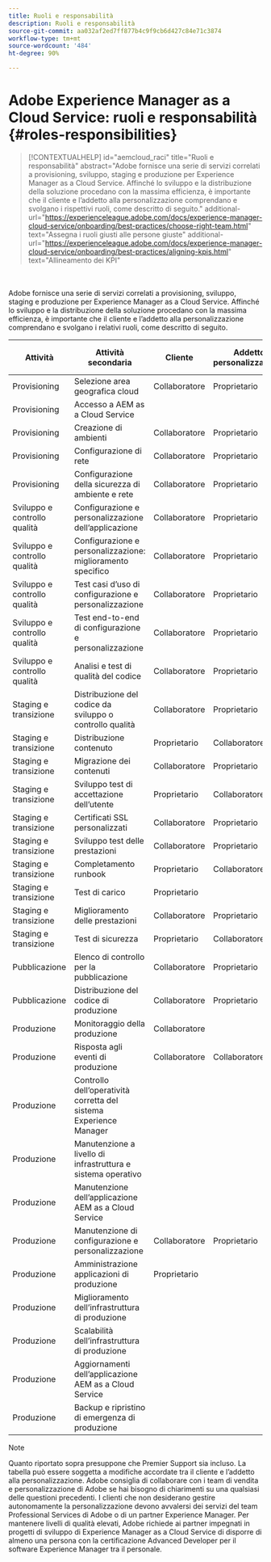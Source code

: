 ```yaml
---
title: Ruoli e responsabilità
description: Ruoli e responsabilità
source-git-commit: aa032af2ed7ff877b4c9f9cb6d427c84e71c3874
workflow-type: tm+mt
source-wordcount: '484'
ht-degree: 90%

---
```



# Adobe Experience Manager as a Cloud Service: ruoli e responsabilità {#roles-responsibilities}

>[!CONTEXTUALHELP]
>id="aemcloud_raci"
>title="Ruoli e responsabilità"
>abstract="Adobe fornisce una serie di servizi correlati a provisioning, sviluppo, staging e produzione per Experience Manager as a Cloud Service. Affinché lo sviluppo e la distribuzione della soluzione procedano con la massima efficienza, è importante che il cliente e l’addetto alla personalizzazione comprendano e svolgano i rispettivi ruoli, come descritto di seguito."
>additional-url="https://experienceleague.adobe.com/docs/experience-manager-cloud-service/onboarding/best-practices/choose-right-team.html" text="Assegna i ruoli giusti alle persone giuste"
>additional-url="https://experienceleague.adobe.com/docs/experience-manager-cloud-service/onboarding/best-practices/aligning-kpis.html" text="Allineamento dei KPI"

<br></br>
Adobe fornisce una serie di servizi correlati a provisioning, sviluppo, staging e produzione per Experience Manager as a Cloud Service. Affinché lo sviluppo e la distribuzione della soluzione procedano con la massima efficienza, è importante che il cliente e l’addetto alla personalizzazione comprendano e svolgano i relativi ruoli, come descritto di seguito.


| Attività | Attività secondaria | Cliente | Addetto personalizzazione | Adobe | Funzionalità di Cloud Manager |
|---------------------------------|-------------------------------------------------------|-------------|-------------|---------|-----------------------------|
| Provisioning | Selezione area geografica cloud | Collaboratore | Proprietario | Consulente | Sì |
| Provisioning | Accesso a AEM as a Cloud Service |             |             | Proprietario | Sì |
| Provisioning | Creazione di ambienti | Collaboratore | Proprietario | Consulente | Sì |
| Provisioning | Configurazione di rete | Collaboratore | Proprietario | Consulente | Sì |
| Provisioning | Configurazione della sicurezza di ambiente e rete | Collaboratore | Proprietario | Consulente | Sì |
| Sviluppo e controllo qualità | Configurazione e personalizzazione dell’applicazione | Collaboratore | Proprietario |         |                             |
| Sviluppo e controllo qualità | Configurazione e personalizzazione: miglioramento specifico | Collaboratore | Proprietario |         |                             |
| Sviluppo e controllo qualità | Test casi d’uso di configurazione e personalizzazione | Collaboratore | Proprietario |         |                             |
| Sviluppo e controllo qualità | Test end-to-end di configurazione e personalizzazione | Collaboratore | Proprietario |         |                             |
| Sviluppo e controllo qualità | Analisi e test di qualità del codice | Collaboratore | Proprietario | Consulente | Sì |
| Staging e transizione | Distribuzione del codice da sviluppo o controllo qualità | Collaboratore | Proprietario | Consulente | Sì |
| Staging e transizione | Distribuzione contenuto | Proprietario | Collaboratore |         |                             |
| Staging e transizione | Migrazione dei contenuti | Collaboratore | Proprietario |         |                             |
| Staging e transizione | Sviluppo test di accettazione dell’utente | Proprietario | Collaboratore |         |                             |
| Staging e transizione | Certificati SSL personalizzati | Collaboratore | Proprietario | Consulente | Sì |
| Staging e transizione | Sviluppo test delle prestazioni | Collaboratore | Proprietario |         |                             |
| Staging e transizione | Completamento runbook | Proprietario | Collaboratore |         |                             |
| Staging e transizione | Test di carico | Proprietario |             |         |                             |
| Staging e transizione | Miglioramento delle prestazioni | Collaboratore | Proprietario |         |                             |
| Staging e transizione | Test di sicurezza | Proprietario | Collaboratore |         |                             |
| Pubblicazione | Elenco di controllo per la pubblicazione | Collaboratore | Proprietario |         |                             |
| Pubblicazione | Distribuzione del codice di produzione | Collaboratore | Proprietario | Consulente | Sì |
| Produzione | Monitoraggio della produzione | Collaboratore |             | Proprietario |                             |
| Produzione | Risposta agli eventi di produzione | Collaboratore | Collaboratore | Proprietario |                             |
| Produzione | Controllo dell’operatività corretta del sistema Experience Manager |             |             | Proprietario |                             |
| Produzione | Manutenzione a livello di infrastruttura e sistema operativo |             |             | Proprietario |                             |
| Produzione | Manutenzione dell’applicazione AEM as a Cloud Service |             |             | Proprietario |                             |
| Produzione | Manutenzione di configurazione e personalizzazione | Collaboratore | Proprietario |         |                             |
| Produzione | Amministrazione applicazioni di produzione | Proprietario |             |         |                             |
| Produzione | Miglioramento dell’infrastruttura di produzione |             |             | Proprietario |                             |
| Produzione | Scalabilità dell’infrastruttura di produzione |             |             | Proprietario |                             |
| Produzione | Aggiornamenti dell’applicazione AEM as a Cloud Service |             |             | Proprietario |                             |
| Produzione | Backup e ripristino di emergenza di produzione |             |             | Proprietario |                             |

>[!NOTE]
>
> Quanto riportato sopra presuppone che Premier Support sia incluso. La tabella può essere soggetta a modifiche accordate tra il cliente e l’addetto alla personalizzazione. Adobe consiglia di collaborare con i team di vendita e personalizzazione di Adobe se hai bisogno di chiarimenti su una qualsiasi delle questioni precedenti.
> I clienti che non desiderano gestire autonomamente la personalizzazione devono avvalersi dei servizi del team Professional Services di Adobe o di un partner Experience Manager.
>Per mantenere livelli di qualità elevati, Adobe richiede ai partner impegnati in progetti di sviluppo di Experience Manager as a Cloud Service di disporre di almeno una persona con la certificazione Advanced Developer per il software Experience Manager tra il personale.
